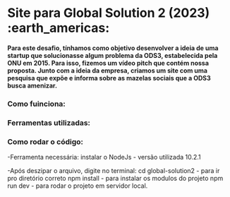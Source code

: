 <h1> Site para Global Solution 2 (2023) :earth_americas: </h1>

#### Para este desafio, tínhamos como objetivo desenvolver a ideia de uma startup que solucionasse algum problema da ODS3, estabelecida pela ONU em 2015. Para isso, fizemos um vídeo pitch que contém nossa proposta. Junto com a ideia da empresa, criamos um site com uma pesquisa que expõe e informa sobre as mazelas sociais que a ODS3 busca amenizar. 

### Como fuinciona:


### Ferramentas utilizadas:


### Como rodar o código:

  -Ferramenta necessária:
    instalar o NodeJs - versão utilizada 10.2.1

  -Após deszipar o arquivo, digite no terminal:
    cd global-solution2 - para ir pro diretório correto
    npm install - para instalar os modulos do projeto
    npm run dev - para rodar o projeto em servidor local.




